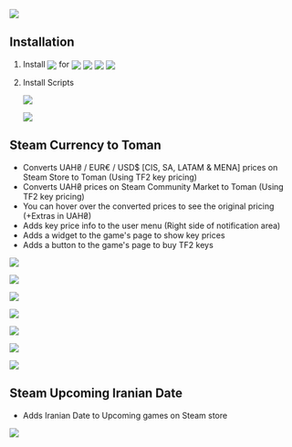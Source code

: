 ![](https://github.com/M-Zoghi/SteamCurrencytoToman/blob/main/Images/SteamCurrencytoTomanU3.png?raw=true)

## Installation
1. Install [<img src="https://img.shields.io/badge/Tampermonkey-212121?style=flat-square&logo=tampermonkey" align="center">](https://www.tampermonkey.net/) for [<img src="https://img.shields.io/badge/Chrome-f76b6b?style=flat-square&logo=googlechrome&logoColor=white" align="center">](https://chrome.google.com/webstore/detail/tampermonkey/dhdgffkkebhmkfjojejmpbldmpobfkfo)
    [<img src="https://img.shields.io/badge/Firefox-ee8424?style=flat-square&logo=firefox&logoColor=white" align="center">](https://addons.mozilla.org/en-US/firefox/addon/tampermonkey)
    [<img src="https://img.shields.io/badge/Edge-2A6FB9?style=flat-square&logo=microsoftedge&logoColor=white" align="center">](https://microsoftedge.microsoft.com/addons/detail/tampermonkey/iikmkjmpaadaobahmlepeloendndfphd)
    [<img src="https://img.shields.io/badge/Opera-fa1e4e?style=flat-square&logo=opera&logoColor=white" align="center">](https://addons.opera.com/en/extensions/details/tampermonkey-beta/)

2. Install Scripts
   
    [<img src="https://img.shields.io/badge/Install-Steam%20Currency%20to%20Toman%20%F0%9F%94%91-55682D?style=for-the-badge&logo=tampermonkey">](https://github.com/M-Zoghi/SteamCurrencytoToman/raw/main/SteamCurrencyToToman.user.js)

    [<img src="https://img.shields.io/badge/Install-Steam%20Upcoming%20Iranian%20Date%20%F0%9F%93%85-3E5C76?style=for-the-badge&logo=tampermonkey">](https://github.com/M-Zoghi/SteamCurrencytoToman/raw/main/Steam%20Upcoming%20Iranian%20Date.user.js)

## Steam Currency to Toman
- Converts UAH₴ / EUR€ / USD$ [CIS, SA, LATAM & MENA] prices on Steam Store to Toman (Using TF2 key pricing)
- Converts UAH₴ prices on Steam Community Market to Toman (Using TF2 key pricing)
- You can hover over the converted prices to see the original pricing (+Extras in UAH₴)
- Adds key price info to the user menu (Right side of notification area)
- Adds a widget to the game's page to show key prices
- Adds a button to the game's page to buy TF2 keys

![](https://github.com/M-Zoghi/SteamCurrencytoToman/blob/main/Images/Tooltip.png?raw=true)

![](https://github.com/M-Zoghi/SteamCurrencytoToman/blob/main/Images/MenuN.png?raw=true)

![](https://github.com/M-Zoghi/SteamCurrencytoToman/blob/main/Images/Widget.png?raw=true)

![](https://github.com/M-Zoghi/SteamCurrencytoToman/blob/main/Images/BuyButton.png?raw=true)

![](https://github.com/M-Zoghi/SteamCurrencytoToman/blob/main/Images/ARStoToman2.png?raw=true)

![](https://github.com/M-Zoghi/SteamCurrencytoToman/blob/main/Images/MarketUAH.png?raw=true)

![](https://github.com/M-Zoghi/SteamCurrencytoToman/blob/main/Images/ARStoToman.png?raw=true)

## Steam Upcoming Iranian Date
- Adds Iranian Date to Upcoming games on Steam store

![](https://github.com/M-Zoghi/SteamCurrencytoToman/blob/main/Images/UpcomingIranianDate.png?raw=true)

